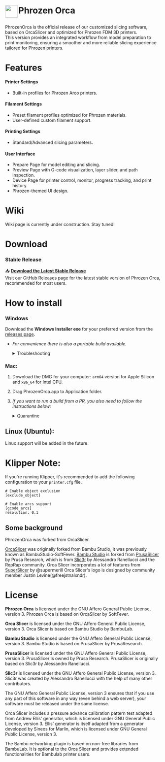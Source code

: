 #  <p><img align="left" src="https://github.com/phrozen3d/PhrozenOrca/blob/phrozen-custom-dev/resources/images/PhrozenOrca.ico" width="40"> Phrozen Orca</p>

PhrozenOrca is the official release of our customized slicing software, based on OrcaSlicer and optimized for Phrozen FDM 3D printers.  
This version provides an integrated workflow from model preparation to print monitoring, ensuring a smoother and more reliable slicing experience tailored for Phrozen printers.


# Features

#### Printer Settings
- Built-in profiles for Phrozen Arco printers.

#### Filament Settings
- Preset filament profiles optimized for Phrozen materials.  
- User-defined custom filament support.

#### Printing Settings
- Standard/Advanced  slicing parameters.

#### User Interface
- Prepare Page for model editing and slicing.  
- Preview Page with G-code visualization, layer slider, and path inspection.  
- Device Page for printer control, monitor, progress tracking, and print history. 
- Phrozen-themed UI design.

# Wiki

Wiki page is currently under construction. Stay tuned!

# Download

### Stable Release
📥 **[Download the Latest Stable Release](https://github.com/phrozen3d/PhrozenOrca/releases/latest)**  
Visit our GitHub Releases page for the latest stable version of Phrozen Orca, recommended for most users.



# How to install
### Windows
Download the **Windows Installer exe**  for your preferred version from the [releases page](https://github.com/phrozen3d/PhrozenOrca/releases).

 - *For convenience there is also a portable build available.*
    <details>
    <summary>Troubleshooting</summary>

    - *If you have troubles to run the build, you might need to install following runtimes:*
    - [MicrosoftEdgeWebView2RuntimeInstallerX64](https://github.com/SoftFever/OrcaSlicer/releases/download/v1.0.10-sf2/MicrosoftEdgeWebView2RuntimeInstallerX64.exe)
        - [Details of this runtime](https://aka.ms/webview2)
        - [Alternative Download Link Hosted by Microsoft](https://go.microsoft.com/fwlink/p/?LinkId=2124703)
    - [vcredist2019_x64](https://github.com/SoftFever/OrcaSlicer/releases/download/v1.0.10-sf2/vcredist2019_x64.exe)
        -  [Alternative Download Link Hosted by Microsoft](https://aka.ms/vs/17/release/vc_redist.x64.exe)
        -  This file may already be available on your computer if you've installed visual studio.  Check the following location: `%VCINSTALLDIR%Redist\MSVC\v142`
    </details>

### Mac:
1. Download the DMG for your computer: `arm64` version for Apple Silicon and `x86_64` for Intel CPU.
2. Drag PhrozenOrca.app to Application folder.
3. *If you want to run a build from a PR, you also need to follow the instructions below:*
    <details>
    <summary>Quarantine</summary>

    - Option 1 (You only need to do this once. After that the app can be opened normally.):
      - Step 1: Hold _cmd_ and right click the app, from the context menu choose **Open**.
      - Step 2: A warning window will pop up, click _Open_

    - Option 2:
      Execute this command in terminal:
      ```shell
      xattr -dr com.apple.quarantine /Applications/PhrozenOrca.app`
      ```
    - Option 3:
        - Step 1: open the app, a warning window will pop up  
            ![mac_cant_open](./SoftFever_doc/mac_cant_open.png)
        - Step 2: in `System Settings` -> `Privacy & Security`, click `Open Anyway`:
            ![mac_security_setting](./SoftFever_doc/mac_security_setting.png)
    </details>

## Linux (Ubuntu):
Linux support will be added in the future.


# Klipper Note:
If you're running Klipper, it's recommended to add the following configuration to your `printer.cfg` file.
```gcode
# Enable object exclusion
[exclude_object]

# Enable arcs support
[gcode_arcs]
resolution: 0.1
```


## Some background
PhrozenOrca was forked from OrcaSlicer.

[OrcaSlicer](https://github.com/SoftFever/OrcaSlicer) was originally forked from Bambu Studio, it was previously known as BambuStudio-SoftFever.
[Bambu Studio](https://github.com/bambulab/BambuStudio) is forked from [PrusaSlicer](https://github.com/prusa3d/PrusaSlicer) by Prusa Research, which is from [Slic3r](https://github.com/Slic3r/Slic3r) by Alessandro Ranellucci and the RepRap community.
Orca Slicer incorporates a lot of features from [SuperSlicer](https://github.com/supermerill/SuperSlicer) by @supermerill
Orca Slicer's logo is designed by community member Justin Levine(@freejstnalxndr).

# License
**Phrozen Orca** is licensed under the GNU Affero General Public License, version 3. Phrozen Orca is based on OrcaSlicer by SoftFever.

**Orca Slicer** is licensed under the GNU Affero General Public License, version 3. Orca Slicer is based on Bambu Studio by BambuLab.

**Bambu Studio** is licensed under the GNU Affero General Public License, version 3. Bambu Studio is based on PrusaSlicer by PrusaResearch.

**PrusaSlicer** is licensed under the GNU Affero General Public License, version 3. PrusaSlicer is owned by Prusa Research. PrusaSlicer is originally based on Slic3r by Alessandro Ranellucci.

**Slic3r** is licensed under the GNU Affero General Public License, version 3. Slic3r was created by Alessandro Ranellucci with the help of many other contributors.

The GNU Affero General Public License, version 3 ensures that if you use any part of this software in any way (even behind a web server), your software must be released under the same license.

Orca Slicer includes a pressure advance calibration pattern test adapted from Andrew Ellis' generator, which is licensed under GNU General Public License, version 3. Ellis' generator is itself adapted from a generator developed by Sineos for Marlin, which is licensed under GNU General Public License, version 3.

The Bambu networking plugin is based on non-free libraries from BambuLab. It is optional to the Orca Slicer and provides extended functionalities for Bambulab printer users.
